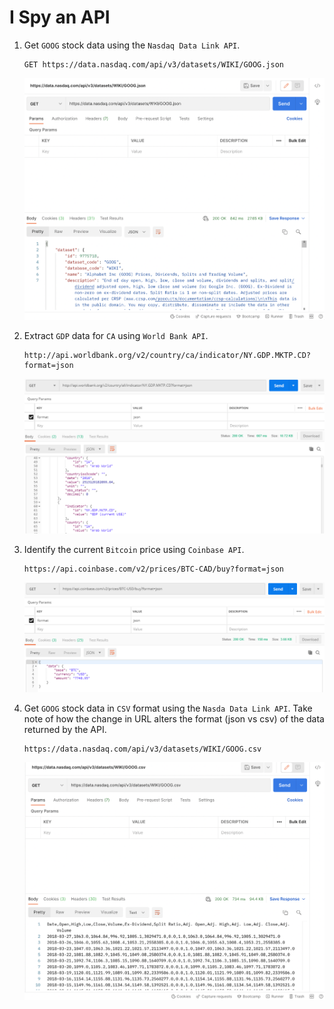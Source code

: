# I Spy an API

1. Get `GOOG` stock data using the `Nasdaq Data Link API`.

    ```
    GET https://data.nasdaq.com/api/v3/datasets/WIKI/GOOG.json
    ```

    ![nasdaq_goog.png](../Images/nasdaq_goog.png)

2. Extract `GDP` data for `CA` using `World Bank API`.

    ```
    http://api.worldbank.org/v2/country/ca/indicator/NY.GDP.MKTP.CD?format=json
    ```

    ![world_bank_adp.png](../Images/world_bank_adp.png)

3. Identify the current `Bitcoin` price using `Coinbase API`.

    ```
    https://api.coinbase.com/v2/prices/BTC-CAD/buy?format=json
    ```

    ![coin_base_btc.png](../Images/coin_base_btc.png)

4. Get `GOOG` stock data in `CSV` format using the `Nasda Data Link API`. Take note of how the change in URL alters the format (json vs csv) of the data returned by the API.

    ```
    https://data.nasdaq.com/api/v3/datasets/WIKI/GOOG.csv
    ```

    ![nasdaq_goog_csv.png](../Images/nasdaq_goog_csv.png)
